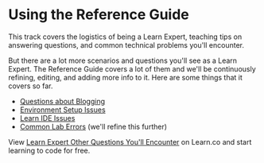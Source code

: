 # Using the Reference Guide

This track covers the logistics of being a Learn Expert, teaching tips on answering questions, and common technical problems you'll encounter. 

But there are a lot more scenarios and questions you'll see as a Learn Expert. The Reference Guide covers a lot of them and we'll be continuously refining, editing, and adding more info to it. Here are some things that it covers so far. 

- [Questions about Blogging](https://github.com/flatiron-labs/learn-support/blob/master/blogging.md)
- [Environment Setup Issues](https://github.com/flatiron-labs/learn-support/blob/master/environment-setup.md)
- [Learn IDE Issues](https://github.com/flatiron-labs/learn-support/blob/master/learn-ide.md)
- [Common Lab Errors](https://github.com/flatiron-labs/learn-support/blob/master/common-lab-errors.md)  (we'll refine this further) 

<p class='util--hide'>View <a href='https://learn.co/lessons/learn-expert-other-questions-you-ll-encounter'>Learn Expert Other Questions You'll Encounter</a> on Learn.co and start learning to code for free.</p>
